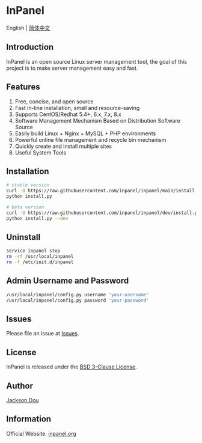 # InPanel

English | [简体中文](README-zh.md)

## Introduction

InPanel is an open source Linux server management tool, the goal of this project is to make server management easy and fast.

## Features

1. Free, concise, and open source
2. Fast in-line installation, small and resource-saving
3. Supports CentOS/Redhat 5.4+, 6.x, 7.x, 8.x
4. Software Management Mechanism Based on Distribution Software Source
5. Easily build Linux + Nginx + MySQL + PHP environments
6. Powerful online file management and recycle bin mechanism
7. Quickly create and install multiple sites
8. Useful System Tools

## Installation

```bash
# stable version
curl -O https://raw.githubusercontent.com/inpanel/inpanel/main/install.py
python install.py

# beta version
curl -O https://raw.githubusercontent.com/inpanel/inpanel/dev/install.py
python install.py --dev
```

## Uninstall

```bash
service inpanel stop
rm -rf /usr/local/inpanel
rm -f /etc/init.d/inpanel
```

## Admin Username and Password

```bash
/usr/local/inpanel/config.py username 'your-username'
/usr/local/inpanel/config.py password 'your-password'
```

## Issues

Please file an issue at [Issues](https://github.com/inpanel/inpanel/issues).

## License

InPanel is released under the [BSD 3-Clause License](./LICENSE).

## Author

[Jackson Dou](https://github.com/jksdou 'Jackson Dou')

## Information

Official Website: [inpanel.org](https://inpanel.org 'InPanel')
